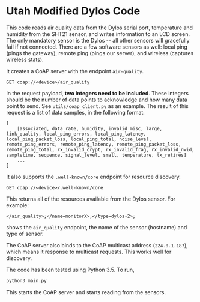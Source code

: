 # Utah Modified Dylos Code

This code reads air quality data from the Dylos serial port, temperature and humidity from the SHT21 sensor, and writes information to an LCD screen. The only mandatory sensor is the Dylos -- all other sensors will gracefully fail if not connected. There are a few software sensors as well: local ping (pings the gateway), remote ping (pings our server), and wireless (captures wireless stats).

It creates a CoAP server with the endpoint `air-quality`.

```
GET coap://<device>/air_quality
```

In the request payload, **two integers need to be included**. These integers should be the number of data points to acknowledge and how many data point to send. See `utils/coap_client.py` as an example. The result of this request is a list of data samples, in the following format:

```
[
    [associated, data_rate, humidity, invalid_misc, large, link_quality, local_ping_errors, local_ping_latency, local_ping_packet_loss, local_ping_total, noise_level, remote_ping_errors, remote_ping_latency, remote_ping_packet_loss, remote_ping_total, rx_invalid_crypt, rx_invalid_frag, rx_invalid_nwid, sampletime, sequence, signal_level, small, temperature, tx_retires]
    ...
]

```


It also supports the `.well-known/core` endpoint for resource discovery.

```
GET coap://<device>/.well-known/core
```

This returns all of the resources available from the Dylos sensor. For example:

```
</air_quality>;</name=monitorX>;</type=dylos-2>;
```

shows the `air_quality` endpoint, the name of the sensor (hostname) and type of sensor.

The CoAP server also binds to the CoAP multicast address (`224.0.1.187`), which means it response to multicast requests. This works well for discovery.


The code has been tested using Python 3.5. To run,

```bash
python3 main.py
```

This starts the CoAP server and starts reading from the sensors.
